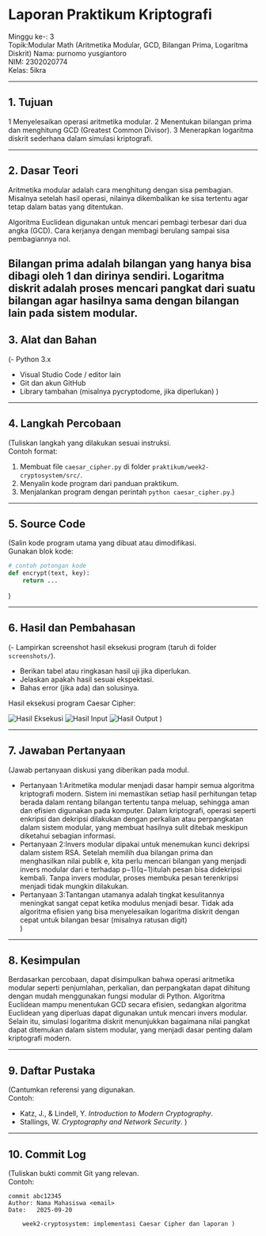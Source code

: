 # Laporan Praktikum Kriptografi
Minggu ke-: 3  
Topik:Modular Math (Aritmetika Modular, GCD, Bilangan Prima, Logaritma Diskrit) 
Nama: purnomo yusgiantoro  
NIM: 2302020774  
Kelas: 5ikra   

---

## 1. Tujuan

   1 Menyelesaikan operasi aritmetika modular.
   2 Menentukan bilangan prima dan menghitung GCD (Greatest Common Divisor).
   3 Menerapkan logaritma diskrit sederhana dalam simulasi kriptografi.


---

## 2. Dasar Teori

Aritmetika modular adalah cara menghitung dengan sisa pembagian. Misalnya setelah hasil operasi, nilainya dikembalikan ke sisa tertentu agar tetap dalam batas yang ditentukan.

Algoritma Euclidean digunakan untuk mencari pembagi terbesar dari dua angka (GCD). Cara kerjanya dengan membagi berulang sampai sisa pembagiannya nol.

Bilangan prima adalah bilangan yang hanya bisa dibagi oleh 1 dan dirinya sendiri. Logaritma diskrit adalah proses mencari pangkat dari suatu bilangan agar hasilnya sama dengan bilangan lain pada sistem modular.
---

## 3. Alat dan Bahan
(- Python 3.x  
- Visual Studio Code / editor lain  
- Git dan akun GitHub  
- Library tambahan (misalnya pycryptodome, jika diperlukan)  )

---

## 4. Langkah Percobaan
(Tuliskan langkah yang dilakukan sesuai instruksi.  
Contoh format:
1. Membuat file `caesar_cipher.py` di folder `praktikum/week2-cryptosystem/src/`.
2. Menyalin kode program dari panduan praktikum.
3. Menjalankan program dengan perintah `python caesar_cipher.py`.)

---

## 5. Source Code
(Salin kode program utama yang dibuat atau dimodifikasi.  
Gunakan blok kode:

```python
# contoh potongan kode
def encrypt(text, key):
    return ...
```
)

---

## 6. Hasil dan Pembahasan
(- Lampirkan screenshot hasil eksekusi program (taruh di folder `screenshots/`).  
- Berikan tabel atau ringkasan hasil uji jika diperlukan.  
- Jelaskan apakah hasil sesuai ekspektasi.  
- Bahas error (jika ada) dan solusinya. 

Hasil eksekusi program Caesar Cipher:

![Hasil Eksekusi](screenshots/output.png)
![Hasil Input](screenshots/input.png)
![Hasil Output](screenshots/output.png)
)

---

## 7. Jawaban Pertanyaan
(Jawab pertanyaan diskusi yang diberikan pada modul.  
- Pertanyaan 1:Aritmetika modular menjadi dasar hampir semua algoritma kriptografi modern. Sistem ini memastikan setiap hasil perhitungan tetap berada dalam rentang bilangan tertentu tanpa meluap, sehingga aman dan efisien digunakan pada komputer. Dalam kriptografi, operasi seperti enkripsi dan dekripsi dilakukan dengan perkalian atau perpangkatan dalam sistem modular, yang membuat hasilnya sulit ditebak meskipun diketahui sebagian informasi.  
- Pertanyaan 2:Invers modular dipakai untuk menemukan kunci dekripsi dalam sistem RSA. Setelah memilih dua bilangan prima dan menghasilkan nilai publik e, kita perlu mencari bilangan yang menjadi invers modular dari e terhadap p−1)(q−1)itulah pesan bisa didekripsi kembali. Tanpa invers modular, proses membuka pesan terenkripsi menjadi tidak mungkin dilakukan.
- Pertanyaan 3:Tantangan utamanya adalah tingkat kesulitannya meningkat sangat cepat ketika modulus menjadi besar. Tidak ada algoritma efisien yang bisa menyelesaikan logaritma diskrit dengan cepat untuk bilangan besar (misalnya ratusan digit)  
)
---

## 8. Kesimpulan
Berdasarkan percobaan, dapat disimpulkan bahwa operasi aritmetika modular seperti penjumlahan, perkalian, dan perpangkatan dapat dihitung dengan mudah menggunakan fungsi modular di Python. Algoritma Euclidean mampu menentukan GCD secara efisien, sedangkan algoritma Euclidean yang diperluas dapat digunakan untuk mencari invers modular. Selain itu, simulasi logaritma diskrit menunjukkan bagaimana nilai pangkat dapat ditemukan dalam sistem modular, yang menjadi dasar penting dalam kriptografi modern.

---

## 9. Daftar Pustaka
(Cantumkan referensi yang digunakan.  
Contoh:  
- Katz, J., & Lindell, Y. *Introduction to Modern Cryptography*.  
- Stallings, W. *Cryptography and Network Security*.  )

---

## 10. Commit Log
(Tuliskan bukti commit Git yang relevan.  
Contoh:
```
commit abc12345
Author: Nama Mahasiswa <email>
Date:   2025-09-20

    week2-cryptosystem: implementasi Caesar Cipher dan laporan )
```
